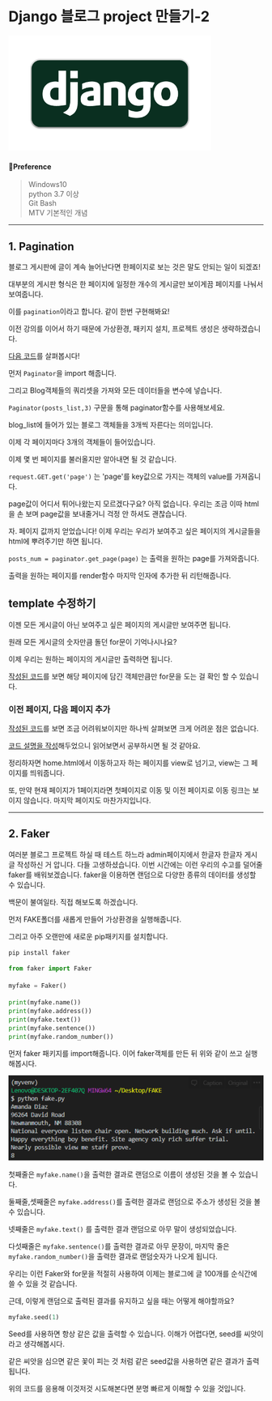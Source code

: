 # Django 블로그 project 만들기-2
  
![img](../.vuepress/public/images/Logo.png)  
  
#### 🧱Preference

> Windows10  
> python 3.7 이상  
> Git Bash  
> MTV 기본적인 개념

---

## 1. Pagination

블로그 게시판에 글이 계속 늘어난다면 한페이지로 보는 것은 말도 안되는 일이 되겠죠!

대부분의 게시판 형식은 한 페이지에 일정한 개수의 게시글만 보이게끔 페이지를 나눠서 보여줍니다.

이를 `pagination`이라고 합니다. 같이 한번 구현해봐요!

이전 강의를 이어서 하기 때문에 가상환경, 패키지 설치, 프로젝트 생성은 생략하겠습니다.

[다음 코드](https://gist.github.com/jun108059/6674cac11bce906f0e6e11966ca43534)를 살펴봅시다!


먼저 `Paginator`을 import 해줍니다.

그리고 Blog객체들의 쿼리셋을 가져와 모든 데이터들을 변수에 넣습니다.

`Paginator(posts_list,3)` 구문을 통해 paginator함수를 사용해보세요.

blog_list에 들어가 있는 블로그 객체들을 3개씩 자른다는 의미입니다. 

이제 각 페이지마다 3개의 객체들이 들어있습니다.

이제 몇 번 페이지를 불러올지만 알아내면 될 것 같습니다. 

`request.GET.get('page')` 는 'page'를 key값으로 가지는 객체의 value를 가져옵니다. 

page값이 어디서 튀어나왔는지 모르겠다구요? 아직 없습니다. 우리는 조금 이따 html을 손 보며 page값을 보내줄거니 걱정 안 하셔도 괜찮습니다.


자. 페이지 값까지 얻었습니다! 이제 우리는 우리가 보여주고 싶은 페이지의 게시글들을 html에 뿌려주기만 하면 됩니다. 

`posts_num = paginator.get_page(page)` 는 출력을 원하는 page를 가져와줍니다.

출력을 원하는 페이지를 render함수 마지막 인자에 추가한 뒤 리턴해줍니다.

## template 수정하기

이젠 모든 게시글이 아닌 보여주고 싶은 페이지의 게시글만 보여주면 됩니다.

원래 모든 게시글의 숫자만큼 돌던 for문이 기억나시나요?

이제 우리는 원하는 페이지의 게시글만 출력하면 됩니다.

[작성된 코드](https://gist.github.com/jun108059/ffa9a110c8b6d751261f724693ead835)를 보면 해당 페이지에 담긴 객체만큼만 for문을 도는 걸 확인 할 수 있습니다.

### 이전 페이지, 다음 페이지 추가

[작성된 코드](https://gist.github.com/jun108059/23a3f0ce4ed990841068925e74b3052b)를 보면 조금 어려워보이지만 하나씩 살펴보면 크게 어려운 점은 없습니다.

[코드 설명을 작성](https://gist.github.com/jun108059/f262e6d8f230d08cb142f0f22dcaf1ad)해두었으니 읽어보면서 공부하시면 될 것 같아요.

정리하자면 home.html에서 이동하고자 하는 페이지를 view로 넘기고, view는 그 페이지를 띄워줍니다.

또, 만약 현재 페이지가 1페이지라면 첫페이지로 이동 및 이전 페이지로 이동 링크는 보이지 않습니다. 마지막 페이지도 마찬가지입니다.

---

## 2. Faker

여러분 블로그 프로젝트 하실 때 테스트 하느라 admin페이지에서 한글자 한글자 게시글 작성하신 거 압니다. 다들 고생하셨습니다. 이번 시간에는 이런 우리의 수고를 덜어줄 faker를 배워보겠습니다. faker을 이용하면 랜덤으로 다양한 종류의 데이터를 생성할 수 있습니다.

백문이 불여일타. 직접 해보도록 하겠습니다.

먼저 FAKE폴더를 새롭게 만들어 가상환경을 실행해줍니다.

그리고 아주 오랜만에 새로운 pip패키지를 설치합니다.

```bash
pip install faker
```

```python
from faker import Faker

myfake = Faker()

print(myfake.name()) 
print(myfake.address())
print(myfake.text()) 
print(myfake.sentence())
print(myfake.random_number())
```

먼저 faker 패키지를 import해줍니다. 이어 faker객체를 만든 뒤 위와 같이 쓰고 실행해봅시다.

![img](../.vuepress/public/images/django1/django-14.png)


첫째줄은 `myfake.name()`을 출력한 결과로 랜덤으로 이름이 생성된 것을 볼 수 있습니다.

둘째줄,셋째줄은 `myfake.address()`를 출력한 결과로 랜덤으로 주소가 생성된 것을 볼 수 있습니다.

넷째줄은 `myfake.text()` 를 출력한 결과 랜덤으로 아무 말이 생성되었습니다.

다섯째줄은 `myfake.sentence()`를 출력한 결과로 아무 문장이, 마지막 줄은 `myfake.random_number()`을 출력한 결과로 랜덤숫자가 나오게 됩니다.

우리는 이런 Faker와 for문을 적절히 사용하여 이제는 블로그에 글 100개를 순식간에 쓸 수 있을 것 같습니다.

근데, 이렇게 랜덤으로 출력된 결과를 유지하고 싶을 때는 어떻게 해야할까요?


```python
myfake.seed(1)
```

Seed를 사용하면 항상 같은 값을 출력할 수 있습니다. 이해가 어렵다면, seed를 씨앗이라고 생각해봅시다. 

같은 씨앗을 심으면 같은 꽃이 피는 것 처럼 같은 seed값을 사용하면 같은 결과가 출력됩니다. 

위의 코드를 응용해 이것저것 시도해본다면 분명 빠르게 이해할 수 있을 것입니다.